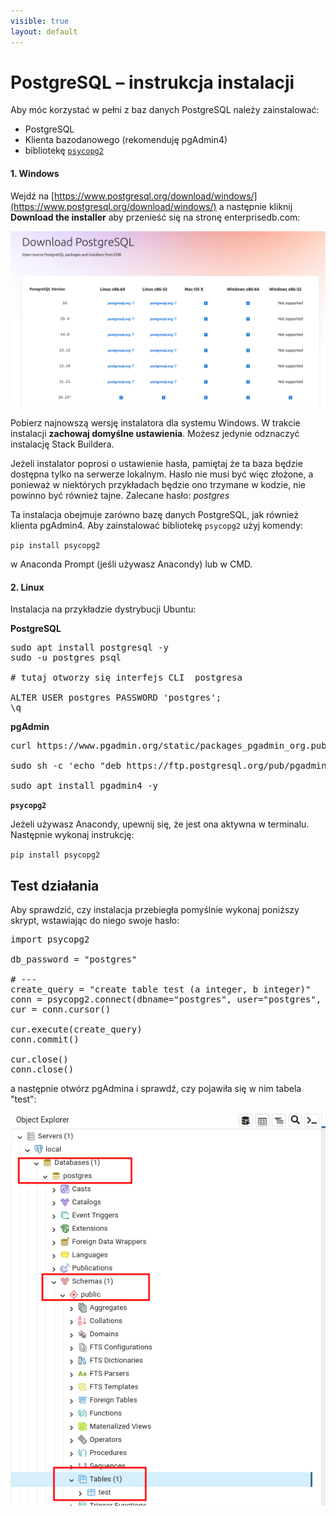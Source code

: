 ```yaml
---
visible: true
layout: default
---
```


# PostgreSQL – instrukcja instalacji

Aby móc korzystać w pełni z baz danych PostgreSQL należy zainstalować:
- PostgreSQL
- Klienta bazodanowego (rekomenduję pgAdmin4)
- bibliotekę [`psycopg2`](https://pypi.org/project/psycopg2/)


#### 1. Windows
Wejdź na [https://www.postgresql.org/download/windows/](https://www.postgresql.org/download/windows/) a następnie kliknij **Download the installer** aby przenieść się na stronę enterprisedb.com:

![postgresql](/assets/img/instalki/postgres1.png)

Pobierz najnowszą wersję instalatora dla systemu Windows. W trakcie instalacji **zachowaj domyślne ustawienia**. Możesz jedynie odznaczyć instalację Stack Buildera.

Jeżeli instalator poprosi o ustawienie hasła, pamiętaj że ta baza będzie dostępna tylko na serwerze lokalnym. Hasło nie musi być więc złożone, a ponieważ w niektórych przykładach będzie ono trzymane w kodzie, nie powinno być również tajne. Zalecane hasło: *postgres*  

Ta instalacja obejmuje zarówno bazę danych PostgreSQL, jak również klienta pgAdmin4. Aby zainstalować bibliotekę `psycopg2` użyj komendy:


`pip install psycopg2`

w Anaconda Prompt (jeśli używasz Anacondy) lub w CMD.

#### 2. Linux

Instalacja na przykładzie dystrybucji Ubuntu:

**PostgreSQL**

<pre>
sudo apt install postgresql -y
sudo -u postgres psql

# tutaj otworzy się interfejs CLI  postgresa

ALTER USER postgres PASSWORD 'postgres';
\q 
</pre>

**pgAdmin**

<pre>
curl https://www.pgadmin.org/static/packages_pgadmin_org.pub | sudo apt-key add

sudo sh -c 'echo "deb https://ftp.postgresql.org/pub/pgadmin/pgadmin4/apt/$(lsb_release -cs) pgadmin4 main" > /etc/apt/sources.list.d/pgadmin4.list && apt update' 

sudo apt install pgadmin4 -y
</pre>

**`psycopg2`**

Jeżeli używasz Anacondy, upewnij się, że jest ona aktywna w terminalu. Następnie wykonaj instrukcję:

`pip install psycopg2`


## Test działania

Aby sprawdzić, czy instalacja przebiegła pomyślnie wykonaj poniższy skrypt, wstawiając do niego swoje hasło:

<pre>
import psycopg2

db_password = "postgres"

# ---
create_query = "create table test (a integer, b integer)"
conn = psycopg2.connect(dbname="postgres", user="postgres", password=db_password, host="localhost")
cur = conn.cursor()

cur.execute(create_query)
conn.commit()

cur.close()
conn.close()
</pre>

a następnie otwórz pgAdmina i sprawdź, czy pojawiła się w nim tabela "test":

![pgadmin](/assets/img/instalki/postgres2.png)

